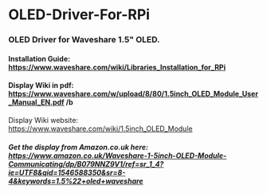 # OLED-Driver-For-RPi

### OLED Driver for Waveshare 1.5" OLED.
#### Installation Guide: https://www.waveshare.com/wiki/Libraries_Installation_for_RPi
#### Display Wiki in pdf: https://www.waveshare.com/w/upload/8/80/1.5inch_OLED_Module_User_Manual_EN.pdf /b
Display Wiki website: https://www.waveshare.com/wiki/1.5inch_OLED_Module
##### Get the display from Amazon.co.uk here: https://www.amazon.co.uk/Waveshare-1-5inch-OLED-Module-Communicating/dp/B079NNZ9V1/ref=sr_1_4?ie=UTF8&qid=1546588350&sr=8-4&keywords=1.5%22+oled+waveshare
